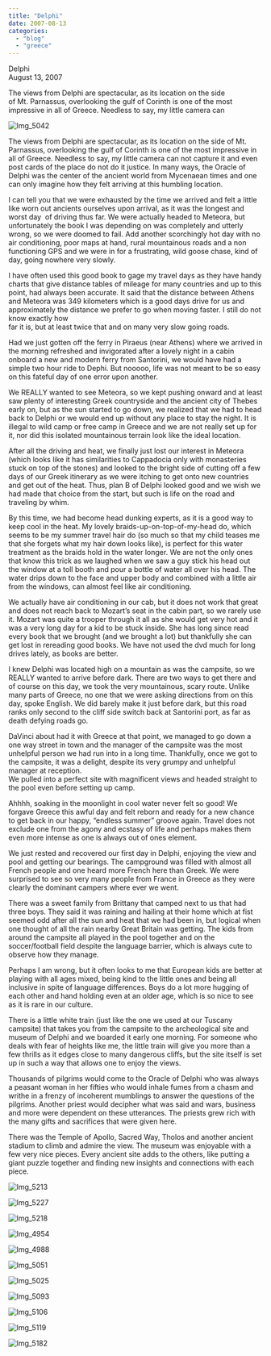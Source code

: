 ```yaml
---
title: "Delphi"
date: 2007-08-13
categories: 
  - "blog"
  - "greece"
---
```


Delphi  
August 13, 2007

The views from Delphi are spectacular, as its location on the side  
of Mt. Parnassus, overlooking the gulf of Corinth is one of the most  
impressive in all of Greece. Needless to say, my little camera can

<!--more-->

![Img_5042](https://pub-ac94b3f306b24c0dba4238943c97f2e1.r2.dev/photos/uncategorized/2008/02/28/img_5042.png)

The views from Delphi are spectacular, as its location on the side of Mt. Parnassus, overlooking the gulf of Corinth is one of the most impressive in all of Greece. Needless to say, my little camera can not capture it and even post cards of the place do not do it justice. In many ways, the Oracle of Delphi was the center of the ancient world from Mycenaean times and one can only imagine how they felt arriving at this humbling location.

I can tell you that we were exhausted by the time we arrived and felt a little like worn out ancients ourselves upon arrival, as it was the longest and worst day  of driving thus far. We were actually headed to Meteora, but unfortunately the book I was depending on was completely and utterly wrong, so we were doomed to fail. Add another scorchingly hot day with no air conditioning, poor maps at hand, rural mountainous roads and a non functioning GPS and we were in for a frustrating, wild goose chase, kind of day, going nowhere very slowly.

I have often used this good book to gage my travel days as they have handy charts that give distance tables of mileage for many countries and up to this point, had always been accurate. It said that the distance between Athens and Meteora was 349 kilometers which is a good days drive for us and approximately the distance we prefer to go when moving faster. I still do not know exactly how  
far it is, but at least twice that and on many very slow going roads.

Had we just gotten off the ferry in Piraeus (near Athens) where we arrived in the morning refreshed and invigorated after a lovely night in a cabin onboard a new and modern ferry from Santorini, we would have had a simple two hour ride to Dephi. But nooooo, life was not meant to be so easy on this fateful day of one error upon another.

We REALLY wanted to see Meteora, so we kept pushing onward and at least saw plenty of interesting Greek countryside and the ancient city of Thebes early on, but as the sun started to go down, we realized that we had to head back to Delphi or we would end up without any place to stay the night. It is illegal to wild camp or free camp in Greece and we are not really set up for it, nor did this isolated mountainous terrain look like the ideal location.

After all the driving and heat, we finally just lost our interest in Meteora (which looks like it has similarities to Cappadocia only with monasteries stuck on top of the stones) and looked to the bright side of cutting off a few days of our Greek itinerary as we were itching to get onto new countries and get out of the heat. Thus, plan B of Delphi looked good and we wish we had made that choice from the start, but such is life on the road and traveling by whim.

By this time, we had become head dunking experts, as it is a good way to keep cool in the heat. My lovely braids-up-on-top-of-my-head do, which seems to be my summer travel hair do (so much so that my child teases me that she forgets what my hair down looks like), is perfect for this water treatment as the braids hold in the water longer. We are not the only ones that know this trick as we laughed when we saw a guy stick his head out the window at a toll booth and pour a bottle of water all over his head. The water drips down to the face and upper body and combined with a little air from the windows, can almost feel like air conditioning.

We actually have air conditioning in our cab, but it does not work that great and does not reach back to Mozart’s seat in the cabin part, so we rarely use it. Mozart was quite a trooper through it all as she would get very hot and it was a very long day for a kid to be stuck inside. She has long since read every book that we brought (and we brought a lot) but thankfully she can get lost in rereading good books. We have not used the dvd much for long drives lately, as books are better.

I knew Delphi was located high on a mountain as was the campsite, so we REALLY wanted to arrive before dark. There are two ways to get there and of course on this day, we took the very mountainous, scary route. Unlike many parts of Greece, no one that we were asking directions from on this day, spoke English. We did barely make it just before dark, but this road ranks only second to the cliff side switch back at Santorini port, as far as death defying roads go.

DaVinci about had it with Greece at that point, we managed to go down a one way street in town and the manager of the campsite was the most unhelpful person we had run into in a long time. Thankfully, once we got to the campsite, it was a delight, despite its very grumpy and unhelpful manager at reception.  
We pulled into a perfect site with magnificent views and headed straight to the pool even before setting up camp.

Ahhhh, soaking in the moonlight in cool water never felt so good! We forgave Greece this awful day and felt reborn and ready for a new chance to get back in our happy, “endless summer” groove again. Travel does not exclude one from the agony and ecstasy of life and perhaps makes them even more intense as one is always out of ones element.

We just rested and recovered our first day in Delphi, enjoying the view and pool and getting our bearings. The campground was filled with almost all French people and one heard more French here than Greek. We were surprised to see so very many people from France in Greece as they were clearly the dominant campers where ever we went.

There was a sweet family from Brittany that camped next to us that had three boys. They said it was raining and hailing at their home which at fist seemed odd after all the sun and heat that we had been in, but logical when one thought of all the rain nearby Great Britain was getting. The kids from around the campsite all played in the pool together and on the soccer/football field despite the language barrier, which is always cute to observe how they manage.

Perhaps I am wrong, but it often looks to me that European kids are better at playing with all ages mixed, being kind to the little ones and being all inclusive in spite of language differences. Boys do a lot more hugging of each other and hand holding even at an older age, which is so nice to see as it is rare in our culture.

There is a little white train (just like the one we used at our Tuscany campsite) that takes you from the campsite to the archeological site and museum of Delphi and we boarded it early one morning. For someone who deals with fear of heights like me, the little train will give you more than a few thrills as it edges close to many dangerous cliffs, but the site itself is set up in such a way that allows one to enjoy the views.

Thousands of pilgrims would come to the Oracle of Delphi who was always a peasant woman in her fifties who would inhale fumes from a chasm and writhe in a frenzy of incoherent mumblings to answer the questions of the pilgrims. Another priest would decipher what was said and wars, business and more were dependent on these utterances. The priests grew rich with the many gifts and sacrifices that were given here.

There was the Temple of Apollo, Sacred Way, Tholos and another ancient stadium to climb and admire the view. The museum was enjoyable with a few very nice pieces. Every ancient site adds to the others, like putting a giant puzzle together and finding new insights and connections with each piece.

![Img_5213](https://pub-ac94b3f306b24c0dba4238943c97f2e1.r2.dev/photos/uncategorized/2008/02/28/img_5213.png)

![Img_5227](https://pub-ac94b3f306b24c0dba4238943c97f2e1.r2.dev/photos/uncategorized/2008/02/28/img_5227.png)

![Img_5218](https://pub-ac94b3f306b24c0dba4238943c97f2e1.r2.dev/photos/uncategorized/2008/02/28/img_5218.png)

![Img_4954](https://pub-ac94b3f306b24c0dba4238943c97f2e1.r2.dev/photos/uncategorized/2008/02/28/img_4954.png)

![Img_4988](https://pub-ac94b3f306b24c0dba4238943c97f2e1.r2.dev/photos/uncategorized/2008/02/28/img_4988.png)

![Img_5051](https://pub-ac94b3f306b24c0dba4238943c97f2e1.r2.dev/photos/uncategorized/2008/02/28/img_5051.png)

![Img_5025](https://pub-ac94b3f306b24c0dba4238943c97f2e1.r2.dev/photos/uncategorized/2008/02/28/img_5025.png)

![Img_5093](https://pub-ac94b3f306b24c0dba4238943c97f2e1.r2.dev/photos/uncategorized/2008/02/28/img_5093.png)

![Img_5106](https://pub-ac94b3f306b24c0dba4238943c97f2e1.r2.dev/photos/uncategorized/2008/02/28/img_5106.png)

![Img_5119](https://pub-ac94b3f306b24c0dba4238943c97f2e1.r2.dev/photos/uncategorized/2008/02/28/img_5119.png)

![Img_5182](https://pub-ac94b3f306b24c0dba4238943c97f2e1.r2.dev/photos/uncategorized/2008/02/28/img_5182.png)
